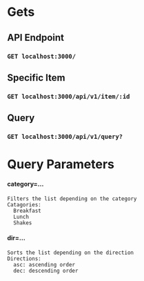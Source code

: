 # Gets

## API Endpoint

### `GET localhost:3000/`

## Specific Item

### `GET localhost:3000/api/v1/item/:id`

## Query

### `GET localhost:3000/api/v1/query?`

# Query Parameters

#### category=...

```
Filters the list depending on the category
Catagories:
  Breakfast
  Lunch
  Shakes
```

#### dir=...

```
Sorts the list depending on the direction
Directions:
  asc: ascending order
  dec: descending order
```
